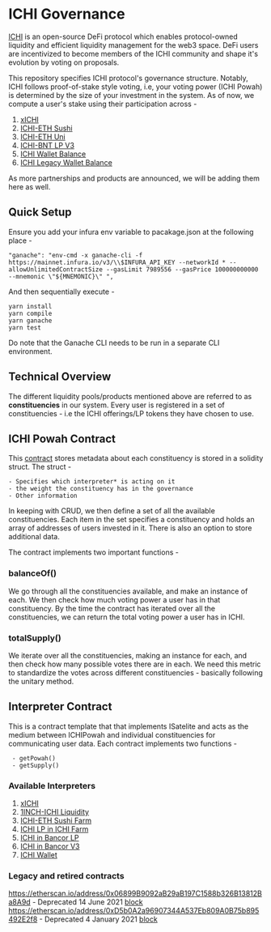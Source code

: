 # ICHI Governance

[ICHI](https://app.ichi.org/) is an open-source DeFi protocol which enables protocol-owned liquidity and efficient liquidity management for the web3 space. DeFi users are incentivized to become members of the ICHI community and shape it's evolution by voting on proposals. 

This repository specifies ICHI protocol's governance structure. Notably, ICHI follows proof-of-stake style voting, i.e, your voting power (ICHI Powah) is determined by the size of your investment in the system. As of now, we compute a user's stake using their participation across - 

 1. [xICHI](https://etherscan.io/tx/0xa08579b0a5768740524ed0f87edc606ecff7265b826403ccd41add93897f2272)   
 2. [ICHI-ETH Sushi](https://etherscan.io/tx/0x9c0dd78fc9e347c8e67d34522804feab85f0e6c85e1ed90ee96921b214037012)    
 3. [ICHI-ETH Uni](https://etherscan.io/tx/0x9c0dd78fc9e347c8e67d34522804feab85f0e6c85e1ed90ee96921b214037012)   
 4. [ICHI-BNT LP V3](https://etherscan.io/tx/0x564cee1b70128e12807b8555d0aae38bad6473b6d93a408e47d1088b28db58fe)
 5. [ICHI Wallet Balance](https://etherscan.io/tx/0x1974bda475b778a5b620a9ac1c7fc19b85bf1bfcef64b24563af87e215f1e24a)
 6. [ICHI Legacy Wallet Balance](https://etherscan.io/tx/0x1974bda475b778a5b620a9ac1c7fc19b85bf1bfcef64b24563af87e215f1e24a)

As more partnerships and products are announced, we will be adding them here as well. 

## Quick Setup 

Ensure you add your infura env variable to pacakage.json at the following place - 

```
"ganache": "env-cmd -x ganache-cli -f https://mainnet.infura.io/v3/\\$INFURA_API_KEY --networkId * --allowUnlimitedContractSize --gasLimit 7989556 --gasPrice 100000000000 --mnemonic \"${MNEMONIC}\" ", 
```

And then sequentially execute - 

```
yarn install 
yarn compile 
yarn ganache 
yarn test
```

Do note that the Ganache CLI needs to be run in a separate CLI environment. 

## Technical Overview 

The different liquidity pools/products mentioned above are referred to as **constituencies** in our system.  Every user is registered in a set of constituencies - i.e the ICHI offerings/LP tokens they have chosen to use. 

## ICHI Powah Contract 

This [contract](ICHIPowah%20-%20https://etherscan.io/address/0x873902a3c0731ecc1f2075435fe035acceed5459) stores metadata about each constituency is stored in a solidity struct. The struct - 

    - Specifies which interpreter* is acting on it
    - the weight the constituency has in the governance
    - Other information

In keeping with CRUD, we then define a set of all the available constituencies. Each item in the set specifies a constituency and holds an array of addresses of users invested in it. There is also an option to store additional data. 

The contract implements two important functions - 

### balanceOf() 

We go through all the constituencies available, and make an instance of each. We then check how much voting power a user has in that constituency. By the time the contract has iterated over all the constituencies, we can return the total voting power a user has in ICHI. 

### totalSupply() 

We iterate over all the constituencies, making an instance for each, and then check how many possible votes there are in each. We need this metric to standardize the votes across different constituencies - basically following the unitary method. 

##  Interpreter Contract 

This is a contract template that that implements ISatelite and acts as the medium between ICHIPowah and individual constituencies for communicating user data. Each contract implements two functions - 

     - getPowah() 
     - getSupply()
    
 ### Available Interpreters
 
 1. [xICHI](https://etherscan.io/address/0x65e1a3555f2c544f84c97a385cc1dbe69da5ee6c)
 2. [1INCH-ICHI Liquidity](https://etherscan.io/address/0x9f493813d4ea0328d263bdcd8d486e914ec5ebc8)
 3. [ICHI-ETH Sushi Farm](https://etherscan.io/address/0x822b94df15fe9c60b35796be7b1e5e15ee225dd3)
 4. [ICHI LP in ICHI Farm](https://etherscan.io/address/0x7c49fc7110ef49d080f1d0cfc57fad5f21515014)
 5. [ICHI in Bancor LP](https://etherscan.io/address/0x43f1cacdacd3fa65dbcbd56604b90e077fffbb83)
 6. [ICHI in Bancor V3](https://etherscan.io/address/0x8C261C87288dd5E2dc462FA0fD4C6399a7F102eF)
 7. [ICHI Wallet](https://etherscan.io/address/0x134fb1b3B3519187a43bE9789E7aC5473CAEb01a)

 ### Legacy and retired contracts

https://etherscan.io/address/0x06899B9092aB29aB197C1588b326B13812Ba8A9d - Deprecated 14 June 2021 [block](https://etherscan.io/block/12635192)
https://etherscan.io/address/0xD5b0A2a96907344A537Eb809A0B75b895492E2f8 - Deprecated 4 January 2021 [block](https://etherscan.io/block/11590591)